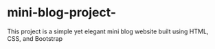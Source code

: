 # mini-blog-project-
This project is a simple yet elegant mini blog website built using HTML, CSS, and Bootstrap
